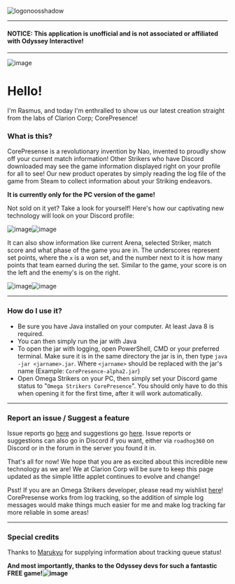 ![logonoosshadow](https://github.com/Roadhog360/CorePresence/assets/11903511/3ce547ec-7ea3-4c6d-99a9-093e0e1881d1)

---
#### NOTICE: This application is unofficial and is not associated or affiliated with Odyssey Interactive!
---

![image](https://github.com/user-attachments/assets/68f03288-6eb8-4c77-ab53-85c64bc3be66)
# Hello!
I'm Rasmus, and today I'm enthralled to show us our latest creation straight from the labs of Clarion Corp; CorePresence! 

### What is this?
CorePresense is a revolutionary invention by Nao, invented to proudly show off your current match information! Other Strikers who have Discord downloaded may see the game information displayed right on your profile for all to see!
Our new product operates by simply reading the log file of the game from Steam to collect information about your Striking endeavors.

__It is currently only for the PC version of the game!__

Not sold on it yet? Take a look for yourself! Here's how our captivating new technology will look on your Discord profile:

![image](https://github.com/Roadhog360/CorePresence/assets/11903511/8143d818-96d0-4039-b873-1fa4203e7933)![image](https://github.com/Roadhog360/CorePresence/assets/11903511/6e39dfb8-691e-495a-9c6d-1580b4e14632)

It can also show information like current Arena, selected Striker, match score and what phase of the game you are in. The underscores represent set points, where the `x` is a won set, and the number next to it is how many points that team earned during the set. Similar to the game, your score is on the left and the enemy's is on the right.

![image](https://github.com/Roadhog360/CorePresence/assets/11903511/8fc4e375-2b1f-4d14-a0b8-b6f143715a24)![image](https://github.com/Roadhog360/CorePresence/assets/11903511/e755f8a0-4950-49d7-afc4-b6ba77dff8c1)



---

### How do I use it?
- Be sure you have Java installed on your computer. At least Java 8 is required.
- You can then simply run the jar with Java
- To open the jar with logging, open PowerShell, CMD or your preferred terminal. Make sure it is in the same directory the jar is in, then type `java -jar <jarname>.jar`. Where `<jarname>` should be replaced with the jar's name (Example: `CorePresence-alpha2.jar`)
- Open Omega Strikers on your PC, then simply set your Discord game status to "`Omega Strikers CorePresence`". You should only have to do this when opening it for the first time, after it will work automatically.

---

### Report an issue / Suggest a feature
Issue reports go [here](https://github.com/Roadhog360/CorePresence/issues) and suggestions go [here](https://github.com/Roadhog360/CorePresence/discussions).
Issue reports or suggestions can also go in Discord if you want, either via `roadhog360` on Discord or in the forum in the server you found it in.

That's all for now! We hope that you are as excited about this incredible new technology as we are! We at Clarion Corp will be sure to keep this page updated as the simple little applet continues to evolve and change! 

Psst! If you are an Omega Strikers developer, please read my wishlist [here](https://github.com/Roadhog360/CorePresence/discussions/2)! CorePresense works from log tracking, so the addition of simple log messages would make things much easier for me and make log tracking far more reliable in some areas!

---

### Special credits

Thanks to [Marukyu](https://github.com/Marukyu) for supplying information about tracking queue status!

**And most importantly, thanks to the Odyssey devs for such a fantastic FREE game!![image](https://github.com/Roadhog360/CorePresence/assets/11903511/ad50bf85-a873-439a-a492-dc7baa046452)**
